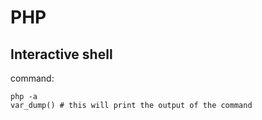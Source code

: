# PHP

## Interactive shell

command:

```text
php -a
var_dump() # this will print the output of the command
```



